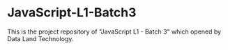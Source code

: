 # JavaScript-L1-Batch3
This is the project repository of "JavaScript L1 - Batch 3" which opened by Data Land Technology.
